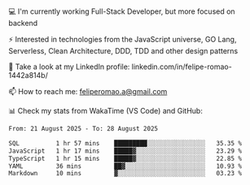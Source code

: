 💻 I'm currently working Full-Stack Developer, but more focused on backend

⚡ Interested in technologies from the JavaScript universe, GO Lang, Serverless, Clean Architecture, DDD, TDD and other design patterns

👥 Take a look at my LinkedIn profile: linkedin.com/in/felipe-romao-1442a814b/

📫 How to reach me: feliperomao.a@gmail.com

📊 Check my stats from WakaTime (VS Code) and GitHub:

<!--START_SECTION:waka-->

```txt
From: 21 August 2025 - To: 28 August 2025

SQL          1 hr 57 mins    █████████░░░░░░░░░░░░░░░░   35.35 %
JavaScript   1 hr 17 mins    █████▓░░░░░░░░░░░░░░░░░░░   23.29 %
TypeScript   1 hr 15 mins    █████▓░░░░░░░░░░░░░░░░░░░   22.85 %
YAML         36 mins         ██▓░░░░░░░░░░░░░░░░░░░░░░   10.93 %
Markdown     10 mins         ▓░░░░░░░░░░░░░░░░░░░░░░░░   03.23 %
```

<!--END_SECTION:waka-->
